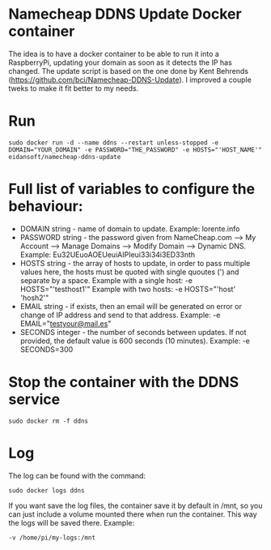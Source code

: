 Namecheap DDNS Update Docker container
======================================

The idea is to have a docker container to be able to run it into a RaspberryPi, updating your domain as soon as it detects the IP has changed. The update script is based on the one done by Kent Behrends (https://github.com/bci/Namecheap-DDNS-Update). I improved a couple tweks to make it fit better to my needs.

# Run

    sudo docker run -d --name ddns --restart unless-stopped -e DOMAIN="YOUR_DOMAIN" -e PASSWORD="THE_PASSWORD" -e HOSTS="'HOST_NAME'" eidansoft/namecheap-ddns-update

# Full list of variables to configure the behaviour:

* DOMAIN string - name of domain to update. Example: lorente.info
* PASSWORD string - the password given from NameCheap.com --> My Account --> Manage Domains --> Modify Domain --> Dynamic DNS. Example: Eu32UEuoAOEUeuiAIPIeui33i34i3ED33nth
* HOSTS string - the array of hosts to update, in order to pass multiple values here, the hosts must be quoted with single quoutes (') and separate by a space. Example with a single host: -e HOSTS="'testhost1'" Example with two hosts: -e HOSTS="'host' 'hosh2'"
* EMAIL string - if exists, then an email will be generated on error or change of IP address and send to that address. Example: -e EMAIL="testyour@mail.es"
* SECONDS integer - the number of seconds between updates. If not provided, the default value is 600 seconds (10 minutes). Example: -e SECONDS=300

# Stop the container with the DDNS service

    sudo docker rm -f ddns

# Log

The log can be found with the command:

    sudo docker logs ddns

If you want save the log files, the container save it by default in /mnt, so you can just include a volume mounted there when run the container. This way the logs will be saved there. Example:

    -v /home/pi/my-logs:/mnt
